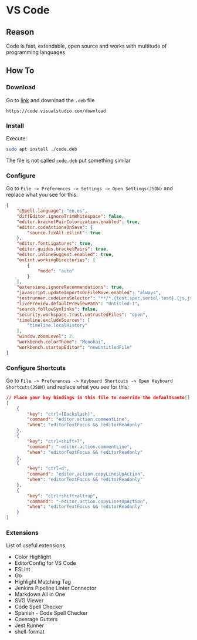 # VS Code

## Reason

Code is fast, extendable, open source and works with multitude of programming languages

## How To

### Download

Go to [link](https://code.visualstudio.com/download) and download the `.deb` file
```
https://code.visualstudio.com/download
```

### Install 

Execute:

```bash
sudo apt install ./code.deb
```

The file is not called `code.deb` put something similar

### Configure

Go to `File -> Preferences -> Settings -> Open Settings(JSON)` and replace what you see for this:

```json
{
	"cSpell.language": "en,es",
	"diffEditor.ignoreTrimWhitespace": false,
	"editor.bracketPairColorization.enabled": true,
	"editor.codeActionsOnSave": {
		"source.fixAll.eslint": true
	},
	"editor.fontLigatures": true,
	"editor.guides.bracketPairs": true,
	"editor.inlineSuggest.enabled": true,
	"eslint.workingDirectories": [
		{
			"mode": "auto"
		}
	],
	"extensions.ignoreRecommendations": true,
	"javascript.updateImportsOnFileMove.enabled": "always",
	"jestrunner.codeLensSelector": "**/*.{test,spec,serial-test}.{js,jsx,ts,tsx}",
	"livePreview.defaultPreviewPath": "Untitled-1",
	"search.followSymlinks": false,
	"security.workspace.trust.untrustedFiles": "open",
	"timeline.excludeSources": [
		"timeline.localHistory"
	],
	"window.zoomLevel": 2,
	"workbench.colorTheme": "Monokai",
	"workbench.startupEditor": "newUntitledFile"
}
```

### Configure Shortcuts

Go to `File -> Preferences -> Keyboard Shortcuts -> Open Keyboard Shortcuts(JSON)` and replace what you see for this:

```json
// Place your key bindings in this file to override the defaultsauto[]
[
    {
        "key": "ctrl+[Backslash]",
        "command": "editor.action.commentLine",
        "when": "editorTextFocus && !editorReadonly"
    },
    {
        "key": "ctrl+shift+7",
        "command": "-editor.action.commentLine",
        "when": "editorTextFocus && !editorReadonly"
    },
    {
        "key": "ctrl+d",
        "command": "editor.action.copyLinesUpAction",
        "when": "editorTextFocus && !editorReadonly"
    },
    {
        "key": "ctrl+shift+alt+up",
        "command": "-editor.action.copyLinesUpAction",
        "when": "editorTextFocus && !editorReadonly"
    }
]
```

### Extensions

List of useful extensions

- Color Highlight
- EditorConfig for VS Code
- ESLint
- Go
- Highlight Matching Tag
- Jenkins Pipeline Linter Connector
- Markdown All in One
- SVG Viewer
- Code Spell Checker
- Spanish - Code Spell Checker
- Coverage Gutters
- Jest Runner
- shell-format

